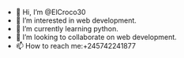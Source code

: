 - 👋 Hi, I’m @ElCroco30
- 👀 I’m interested in web development.
- 🌱 I’m currently learning python.
- 💞️ I’m looking to collaborate on web development.
- 📫 How to reach me:+245742241877
  

<!---
ElCroco30/ElCroco30 is a ✨ special ✨ repository because its `README.md` (this file) appears on your GitHub profile.
You can click the Preview link to take a look at your changes.
--->
